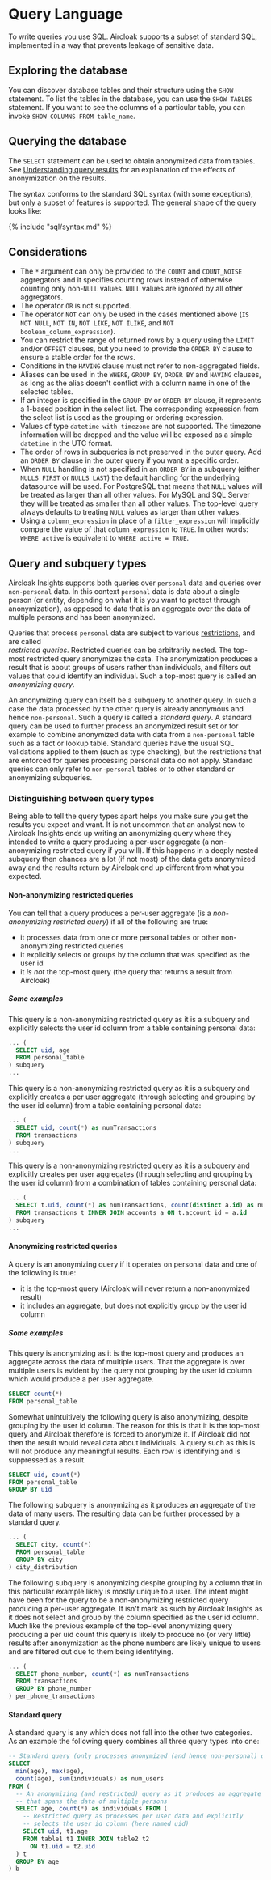 # Query Language

To write queries you use SQL. Aircloak supports a subset of standard SQL, implemented in a way that prevents leakage of
sensitive data.


## Exploring the database

You can discover database tables and their structure using the `SHOW` statement. To list the tables in the database, you
can use the `SHOW TABLES` statement. If you want to see the columns of a particular table, you can invoke `SHOW COLUMNS
FROM table_name`.


## Querying the database

The `SELECT` statement can be used to obtain anonymized data from tables. See [Understanding query
results](sql/query-results.md) for an explanation of the effects of anonymization on the results.

The syntax conforms to the standard SQL syntax (with some exceptions), but only a subset of features is supported. The
general shape of the query looks like:

{% include "sql/syntax.md" %}

## Considerations

- The `*` argument can only be provided to the `COUNT` and `COUNT_NOISE` aggregators and it specifies counting rows
  instead of otherwise counting only non-`NULL` values. `NULL` values are ignored by all other aggregators.
- The operator `OR` is not supported.
- The operator `NOT` can only be used in the cases mentioned above (`IS NOT NULL`, `NOT IN`, `NOT LIKE`, `NOT ILIKE`,
  and `NOT boolean_column_expression`).
- You can restrict the range of returned rows by a query using the `LIMIT` and/or `OFFSET` clauses, but you need to
  provide the `ORDER BY` clause to ensure a stable order for the rows.
- Conditions in the `HAVING` clause must not refer to non-aggregated fields.
- Aliases can be used in the `WHERE`, `GROUP BY`, `ORDER BY` and `HAVING` clauses, as long as the alias doesn't conflict
  with a column name in one of the selected tables.
- If an integer is specified in the `GROUP BY` or `ORDER BY` clause, it represents a 1-based position in the select
  list. The corresponding expression from the select list is used as the grouping or ordering expression.
- Values of type `datetime with timezone` are not supported. The timezone information will be dropped and the value will
  be exposed as a simple `datetime` in the UTC format.
- The order of rows in subqueries is not preserved in the outer query. Add an `ORDER BY` clause in the outer query
  if you want a specific order.
- When `NULL` handling is not specified in an `ORDER BY` in a subquery (either `NULLS FIRST` or `NULLS LAST`) the
  default handling for the underlying datasource will be used. For PostgreSQL that means that `NULL` values will be
  treated as larger than all other values. For MySQL and SQL Server they will be treated as smaller
  than all other values. The top-level query always defaults to treating `NULL` values as larger than other values.
- Using a `column_expression` in place of a `filter_expression` will implicitly compare the value of that
  `column_expression` to `TRUE`. In other words: `WHERE active` is equivalent to `WHERE active = TRUE`.


## Query and subquery types

Aircloak Insights supports both queries over `personal` data and queries over `non-personal` data. In this context `personal`
data is data about a single person (or entity, depending on what it is you want to protect through anonymization), as opposed to data that is an aggregate over the data of multiple persons and has been anonymized.

Queries that process `personal` data are subject to various [restrictions](sql/restrictions.md), and are called  
*restricted queries*. Restricted queries can be arbitrarily nested. The top-most restricted query anonymizes the data. 
The anonymization produces a result that is about groups of users rather than individuals, and filters out values that could identify an individual. 
Such a top-most query is called an *anonymizing query*.

An anonymizing query can itself be a subquery to another query. In such a case the data processed by the other query is already anonymous and hence `non-personal`. Such a query is called a *standard query*.
A standard query can be used to further process an anonymized result set or for example to combine anonymized data with data from a `non-personal` table such as a fact or lookup table.
Standard queries have the usual SQL validations applied to them (such as type checking), 
but the restrictions that are enforced for queries processing personal data do not apply.
Standard queries can only refer to `non-personal` tables or to other standard or anonymizing subqueries.

### Distinguishing between query types

Being able to tell the query types apart helps you make sure you get the results you expect and want.
It is not uncommon that an analyst new to Aircloak Insights ends up writing 
an anonymizing query where they intended to write a query producing a per-user aggregate 
(a non-anonymizing restricted query if you will). If this happens in a deeply nested subquery then
chances are a lot (if not most) of the data gets anonymized away and the results return by Aircloak 
end up different from what you expected.

#### Non-anonymizing restricted queries

You can tell that a query produces a per-user aggregate (is a *non-anonymizing restricted query*) if 
all of the following are true:
- it processes data from one or more personal tables or other non-anonymizing restricted queries
- it explicitly selects or groups by the column that was specified as the user id
- it *is not* the top-most query (the query that returns a result from Aircloak)

##### Some examples

This query is a non-anonymizing restricted query as it is a subquery and explicitly 
selects the user id column from a table containing personal data:

```sql
... (
  SELECT uid, age
  FROM personal_table
) subquery
...
```

This query is a non-anonymizing restricted query as it is a subquery and explicitly 
creates a per user aggregate (through selecting and grouping by the user id column) 
from a table containing personal data:

```sql
... (
  SELECT uid, count(*) as numTransactions
  FROM transactions
) subquery
...
```

This query is a non-anonymizing restricted query as it is a subquery and explicitly 
creates per user aggregates (through selecting and grouping by the user id column) 
from a combination of tables containing personal data:

```sql
... (
  SELECT t.uid, count(*) as numTransactions, count(distinct a.id) as numAccounts
  FROM transactions t INNER JOIN accounts a ON t.account_id = a.id
) subquery
...
```

#### Anonymizing restricted queries

A query is an anonymizing query if it operates on personal data and one of the following is true:
- it is the top-most query (Aircloak will never return a non-anonymized result)
- it includes an aggregate, but does not explicitly group by the user id column

##### Some examples

This query is anonymizing as it is the top-most query and produces an aggregate across the data of multiple users. That the aggregate is over multiple users is evident by the query not grouping by the user id column
which would produce a per user aggregate.

```sql
SELECT count(*)
FROM personal_table
```

Somewhat unintuitively the following query is also anonymizing, despite grouping by the user id column.
The reason for this is that it is the top-most query and Aircloak therefore is forced to anonymize it. 
If Aircloak did not then the result would reveal data about individuals.
A query such as this is will not produce any meaningful results. Each row is identifying and is suppressed as a result.

```sql
SELECT uid, count(*)
FROM personal_table
GROUP BY uid
```

The following subquery is anonymizing as it produces an aggregate of the data of many users.
The resulting data can be further processed by a standard query.

```sql
... (
  SELECT city, count(*)
  FROM personal_table
  GROUP BY city
) city_distribution
```

The following subquery is anonymizing despite grouping by a column that in this particular 
example likely is mostly unique to a user. The intent might have been for the query to 
be a non-anonymizing restricted query producing a per-user aggregate. 
It isn't mark as such by Aircloak Insights as it does not select
and group by the column specified as the user id column. 
Much like the previous example of the top-level anonymizing query 
producing a per uid count this query is likely to produce no (or very little) results
after anonymization as the phone numbers are likely unique to users and are filtered out 
due to them being identifying.

```sql
... (
  SELECT phone_number, count(*) as numTransactions
  FROM transactions
  GROUP BY phone_number
) per_phone_transactions
```


#### Standard query

A standard query is any which does not fall into the other two categories.
As an example the following query combines all three query types into one:

```SQL
-- Standard query (only processes anonymized (and hence non-personal) data)
SELECT
  min(age), max(age),
  count(age), sum(individuals) as num_users
FROM (
  -- An anonymizing (and restricted) query as it produces an aggregate
  -- that spans the data of multiple persons
  SELECT age, count(*) as individuals FROM (
    -- Restricted query as processes per user data and explicitly
    -- selects the user id column (here named uid)
    SELECT uid, t1.age
    FROM table1 t1 INNER JOIN table2 t2
      ON t1.uid = t2.uid
  ) t
  GROUP BY age
) b
```